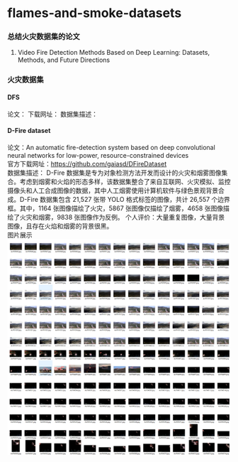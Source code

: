 # flames-and-smoke-datasets

### 总结火灾数据集的论文
1. Video Fire Detection Methods Based on Deep Learning: Datasets, Methods, and Future Directions

### 火灾数据集
#### DFS
论文：
下载网址：
数据集描述：

#### D-Fire dataset
论文：An automatic fire-detection system based on deep convolutional neural networks for low-power, resource-constrained devices \
官方下载网址：https://github.com/gaiasd/DFireDataset \
数据集描述： D-Fire 数据集是专为对象检测方法开发而设计的火灾和烟雾图像集合。考虑到烟雾和火焰的形态多样，该数据集整合了来自互联网、火灾模拟、监控摄像头和人工合成图像的数据，其中人工烟雾使用计算机软件与绿色景观背景合成。D-Fire 数据集包含 21,527 张带 YOLO 格式标签的图像，共计 26,557 个边界框。其中，1164 张图像描绘了火灾，5867 张图像仅描绘了烟雾，4658 张图像描绘了火灾和烟雾，9838 张图像作为反例。
个人评价：大量重复图像，大量背景图像，且存在火焰和烟雾的背景很黑。 \
图片展示
![images/DFS/1.jpg](images/DFS/1.jpg)
![images/DFS/2.jpg](images/DFS/2.jpg)
